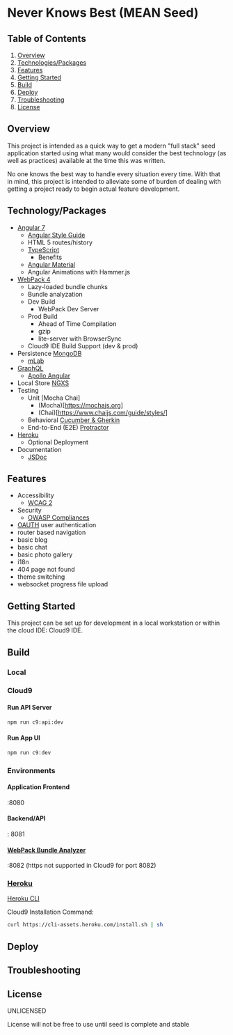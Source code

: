 # Never Knows Best (MEAN Seed)


## Table of Contents

1. [Overview](#overview)
2. [Technologies/Packages](#technology)
3. [Features](#features)
4. [Getting Started](#gettingstarted) 
5. [Build](#build)
6. [Deploy](#deploy)
7. [Troubleshooting](#troubleshooting) 
8. [License](#license)


<a name="overview"></a>
## Overview
This project is intended as a quick way to get a modern "full stack" seed
application started using what many would consider the best technology 
(as well as practices) available at the time this was written.

No one knows the best way to handle every situation every time. With that in 
mind, this project is intended to alleviate some of burden of dealing with 
getting a project ready to begin actual feature development.


<a name="technology"></a>
## Technology/Packages 

* [Angular 7](https://angular.io/apim)
    * [Angular Style Guide](https://angular.io/guide/styleguide)
    * HTML 5 routes/history
    * [TypeScript](https://www.typescriptlang.org/docs/handbook/basic-types.html)
        * Benefits  
    * [Angular Material](https://material.angular.io/components/categories) 
    * Angular Animations with Hammer.js
* [WebPack 4](https://webpack.js.org/concepts/)
    * Lazy-loaded bundle chunks
    * Bundle analyzation
    * Dev Build
        * WebPack Dev Server
    * Prod Build
        * Ahead of Time Compilation
        * gzip
        * lite-server with BrowserSync
    * Cloud9 IDE Build Support (dev & prod) 
* Persistence [MongoDB](https://docs.mongodb.com/manual/)
    * [mLab](https://docs.mlab.com/) 
* [GraphQL](https://graphql.org/learn/)
    * [Apollo Angular](https://www.apollographql.com/docs/angular/)
* Local Store [NGXS](https://ngxs.gitbook.io/ngxs/api)
* Testing 
    * Unit [Mocha Chai]
        * (Mocha)[https://mochajs.org]
        * (Chai)[https://www.chaijs.com/guide/styles/]
    * Behavioral [Cucumber & Gherkin]()
    * End-to-End (E2E) [Protractor]()
* [Heroku](https://devcenter.heroku.com/categories/reference)
    * Optional Deployment
* Documentation
    * [JSDoc](http://usejsdoc.org/) 


<a name="features"></a>
## Features 

* Accessibility
    * [WCAG 2](https://www.w3.org/WAI/WCAG21/quickref/?versions=2.0)  
* Security
    * [OWASP Compliances](https://www.owasp.org/index.php/Code_Reviews_and_Compliance)
* [OAUTH](https://www.npmjs.com/package/oauth) user authentication 
* router based navigation
* basic blog
* basic chat
* basic photo gallery
* i18n
* 404 page not found
* theme switching
* websocket progress file upload


<a name="gettingstarted"></a>
## Getting Started
This project can be set up for development in a local workstation or within
the cloud IDE: Cloud9 IDE.


<a name="build"></a>
## Build
### Local

### Cloud9
#### Run API Server
``` bash
npm run c9:api:dev
```

#### Run App UI
``` bash
npm run c9:dev
```

### Environments
#### Application Frontend
<host>:8080

#### Backend/API
<host>: 8081

#### [WebPack Bundle Analyzer](https://github.com/webpack-contrib/webpack-bundle-analyzer)
<host>:8082 (https not supported in Cloud9 for port 8082)

### [Heroku](https://devcenter.heroku.com/categories/reference)
[Heroku CLI](https://devcenter.heroku.com/articles/heroku-cli#download-and-install)

Cloud9 Installation Command: 
``` bash
curl https://cli-assets.heroku.com/install.sh | sh
```

<a name="deploy"></a>
## Deploy


<a name="troubleshooting"></a>
## Troubleshooting


<a name="license"></a>
## License
UNLICENSED

License will not be free to use until seed is complete and stable